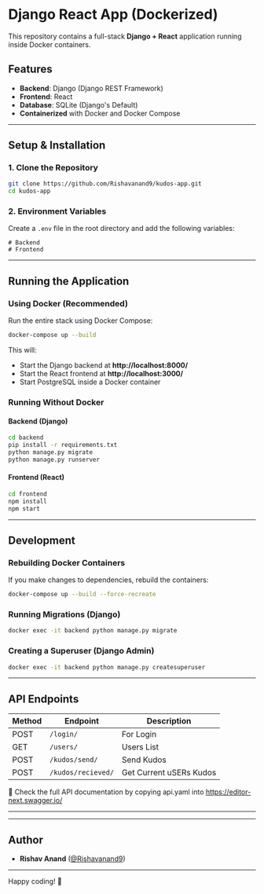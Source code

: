 # Django React App (Dockerized)

This repository contains a full-stack **Django + React** application running inside Docker containers.

## Features
- **Backend**: Django (Django REST Framework)
- **Frontend**: React 
- **Database**: SQLite (Django's Default)
- **Containerized** with Docker and Docker Compose

---

## Setup & Installation

### 1. Clone the Repository
```sh
git clone https://github.com/Rishavanand9/kudos-app.git
cd kudos-app  
```

### 2. Environment Variables
Create a `.env` file in the root directory and add the following variables:

```env
# Backend
# Frontend
```

---

## Running the Application

### Using Docker (Recommended)
Run the entire stack using Docker Compose:

```sh
docker-compose up --build  
```

This will:
- Start the Django backend at **http://localhost:8000/**
- Start the React frontend at **http://localhost:3000/**
- Start PostgreSQL inside a Docker container

### Running Without Docker

#### Backend (Django)
```sh
cd backend  
pip install -r requirements.txt  
python manage.py migrate  
python manage.py runserver  
```

#### Frontend (React)
```sh
cd frontend  
npm install  
npm start  
```

---

## Development

### Rebuilding Docker Containers
If you make changes to dependencies, rebuild the containers:
```sh
docker-compose up --build --force-recreate  
```

### Running Migrations (Django)
```sh
docker exec -it backend python manage.py migrate  
```

### Creating a Superuser (Django Admin)
```sh
docker exec -it backend python manage.py createsuperuser  
```

---

## API Endpoints  
| Method | Endpoint           | Description            |
|--------|--------------------|------------------------|
| POST    | `/login/`            | For Login          |
| GET   | `/users/` | Users List            |
| POST   | `/kudos/send/`| Send Kudos     |
| POST    | `/kudos/recieved/`      | Get Current uSERs Kudos       |

📌 Check the full API documentation by copying api.yaml into https://editor-next.swagger.io/

---

---

## Author  
- **Rishav Anand** ([@Rishavanand9](https://github.com/Rishavanand9))  

---

Happy coding! 🚀
